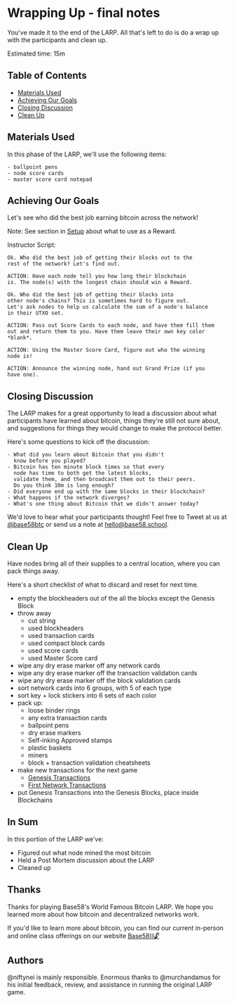 # Wrapping Up - final notes

You've made it to the end of the LARP. All that's left to do
is do a wrap up with the participants and clean up.

Estimated time: 15m

## Table of Contents

  * [Materials Used](#materials-used)
  * [Achieving Our Goals](#achieving-our-goals)
  * [Closing Discussion](#closing-discussion)
  * [Clean Up](#clean-up)

## Materials Used

In this phase of the LARP, we'll use the following items:

	- ballpoint pens
	- node score cards
	- master score card notepad


## Achieving Our Goals

Let's see who did the best job earning bitcoin across the network!

Note: See section in [Setup](docs/01-setup#rewards-for-nodes) about what to use as a Reward.

Instructor Script:

	Ok. Who did the best job of getting their blocks out to the
	rest of the network? Let's find out.

	ACTION: Have each node tell you how long their blockchain
	is. The node(s) with the longest chain should win a Reward.

	Ok. Who did the best job of getting their blocks into
	other node's chains? This is sometimes hard to figure out.
	Let's ask nodes to help us calculate the sum of a node's balance
	in their UTXO set.

	ACTION: Pass out Score Cards to each node, and have them fill them
	out and return them to you. Have them leave their own key color
	*blank*.

	ACTION: Using the Master Score Card, figure out who the winning
	node is!

	ACTION: Announce the winning node, hand out Grand Prize (if you
	have one).


## Closing Discussion

The LARP makes for a great opportunity to lead a discussion about
what participants have learned about bitcoin, things they're still
not sure about, and suggestions for things they would change to make
the protocol better.


Here's some questions to kick off the discussion:

	- What did you learn about Bitcoin that you didn't
	  know before you played?
	- Bitcoin has ten minute block times so that every
	  node has time to both get the latest blocks,
	  validate them, and then broadcast them out to their peers.
	  Do you think 10m is long enough?
	- Did everyone end up with the same blocks in their blockchain?
	- What happens if the network diverges?
	- What's one thing about Bitcoin that we didn't answer today?


We'd love to hear what your participants thought! Feel free to Tweet
at us at [@base58btc](https://twitter.com/base58btc) or send us a note
at [hello@base58.school](mailto:hello@base58.school).


## Clean Up

Have nodes bring all of their supplies to a central location, where you
can pack things away.

Here's a short checklist of what to discard and reset for next time.

- empty the blockheaders out of the all the blocks except
  the Genesis Block
- throw away
  - cut string
  - used blockheaders
  - used transaction cards
  - used compact block cards
  - used score cards
  - used Master Score card
- wipe any dry erase marker off any network cards
- wipe any dry erase marker off the transaction validation cards
- wipe any dry erase marker off the block validation cards
- sort network cards into 6 groups, with 5 of each type
- sort key + lock stickers into 6 sets of each color
- pack up:
	- loose binder rings
	- any extra transaction cards
	- ballpoint pens
	- dry erase markers
	- Self-inking Approved stamps
	- plastic baskets
	- miners
	- block + transaction validation cheatsheets
- make new transactions for the next game
	- [Genesis Transactions](docs/01-setup.md#genesis-transaction)
	- [First Network Transactions](docs/01-setup.md#first-network-transaction)
- put Genesis Transactions into the Genesis Blocks, place inside Blockchains


## In Sum

In this portion of the LARP we've:

- Figured out what node mined the most bitcoin
- Held a Post Mortem discussion about the LARP
- Cleaned up


## Thanks

Thanks for playing Base58's World Famous Bitcoin LARP. We hope you learned
more about how bitcoin and decentralized networks work.

If you'd like to learn more about bitcoin, you can find our current in-person
and online class offerings on our website [Base58⛓️🔓](https://base58.school)


## Authors

@niftynei is mainly responsible.
Enormous thanks to @murchandamus for his initial feedback, review, and assistance in
running the original LARP game.

